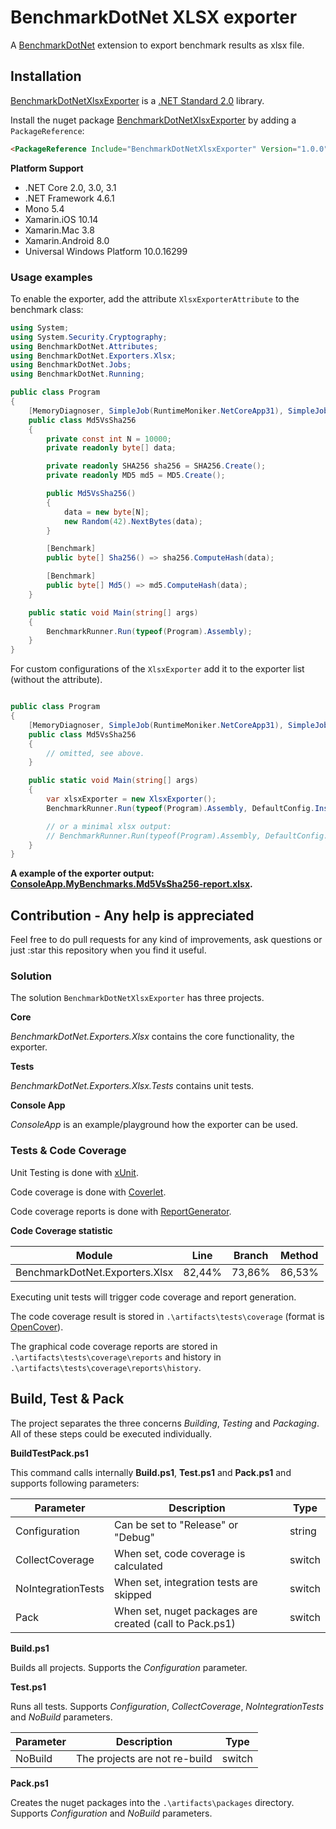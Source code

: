 # BenchmarkDotNet XLSX exporter

A [BenchmarkDotNet](https://benchmarkdotnet.org/) extension to export benchmark results as xlsx file.

## Installation

[BenchmarkDotNetXlsxExporter](https://www.nuget.org/packages/BenchmarkDotNetXlsxExporter/) is a [.NET Standard 2.0](https://docs.microsoft.com/en-us/dotnet/standard/net-standard) library.

Install the nuget package [BenchmarkDotNetXlsxExporter](https://www.nuget.org/packages/BenchmarkDotNetXlsxExporter/) by adding a `PackageReference`:

```html
<PackageReference Include="BenchmarkDotNetXlsxExporter" Version="1.0.0" />
```

**Platform Support**
* .NET Core 2.0, 3.0, 3.1
* .NET Framework 4.6.1
* Mono 5.4
* Xamarin.iOS 10.14
* Xamarin.Mac 3.8
* Xamarin.Android 8.0
* Universal Windows Platform 10.0.16299

### Usage examples

To enable the exporter, add the attribute `XlsxExporterAttribute` to the benchmark class:

```csharp
using System;
using System.Security.Cryptography;
using BenchmarkDotNet.Attributes;
using BenchmarkDotNet.Exporters.Xlsx;
using BenchmarkDotNet.Jobs;
using BenchmarkDotNet.Running;

public class Program
{
    [MemoryDiagnoser, SimpleJob(RuntimeMoniker.NetCoreApp31), SimpleJob(RuntimeMoniker.Net48), XlsxExporter]
    public class Md5VsSha256
    {
        private const int N = 10000;
        private readonly byte[] data;

        private readonly SHA256 sha256 = SHA256.Create();
        private readonly MD5 md5 = MD5.Create();

        public Md5VsSha256()
        {
            data = new byte[N];
            new Random(42).NextBytes(data);
        }

        [Benchmark]
        public byte[] Sha256() => sha256.ComputeHash(data);

        [Benchmark]
        public byte[] Md5() => md5.ComputeHash(data);
    }

    public static void Main(string[] args)
    {
        BenchmarkRunner.Run(typeof(Program).Assembly);
    }
}

```

For custom configurations of the `XlsxExporter` add it to the exporter list (without the attribute).

```csharp

public class Program
{
    [MemoryDiagnoser, SimpleJob(RuntimeMoniker.NetCoreApp31), SimpleJob(RuntimeMoniker.Net48)]
    public class Md5VsSha256
    {
        // omitted, see above.
    }

    public static void Main(string[] args)
    {
        var xlsxExporter = new XlsxExporter();
        BenchmarkRunner.Run(typeof(Program).Assembly, DefaultConfig.Instance.AddExporter(xlsxExporter));

        // or a minimal xlsx output:
        // BenchmarkRunner.Run(typeof(Program).Assembly, DefaultConfig.Instance.AddExporter(XlsxExporter.MinimalXlsxHandlers));
    }
}
```

**A example of the exporter output: [ConsoleApp.MyBenchmarks.Md5VsSha256-report.xlsx](ConsoleApp.MyBenchmarks.Md5VsSha256-report.xlsx).**

## Contribution - Any help is appreciated

Feel free to do pull requests for any kind of improvements, ask questions or just :star this repository when you find it useful.

### Solution

The solution `BenchmarkDotNetXlsxExporter` has three projects.

**Core** 

_BenchmarkDotNet.Exporters.Xlsx_ contains the core functionality, the exporter.

**Tests**

_BenchmarkDotNet.Exporters.Xlsx.Tests_ contains unit tests.

**Console App**

_ConsoleApp_ is an example/playground how the exporter can be used.

### Tests & Code Coverage

Unit Testing is done with [xUnit](https://github.com/xunit/xunit).

Code coverage is done with [Coverlet](https://github.com/tonerdo/coverlet).

Code coverage reports is done with [ReportGenerator](https://github.com/danielpalme/ReportGenerator).

**Code Coverage statistic**

| Module                         | Line   | Branch | Method |
|--------------------------------|--------|--------|--------|
| BenchmarkDotNet.Exporters.Xlsx | 82,44% | 73,86% | 86,53% |

Executing unit tests will trigger code coverage and report generation.

The code coverage result is stored in `.\artifacts\tests\coverage` (format is [OpenCover](https://github.com/OpenCover/opencover)).

The graphical code coverage reports are stored in `.\artifacts\tests\coverage\reports` and history in `.\artifacts\tests\coverage\reports\history`.

## Build, Test & Pack

The project separates the three concerns _Building_, _Testing_ and _Packaging_.
All of these steps could be executed individually.

**BuildTestPack.ps1**

This command calls internally **Build.ps1**, **Test.ps1** and **Pack.ps1** and supports following parameters:

Parameter|Description|Type|
---------|-----------|----|
Configuration|Can be set to "Release" or "Debug"|string
CollectCoverage|When set, code coverage is calculated|switch 
NoIntegrationTests|When set, integration tests are skipped|switch
Pack|When set, nuget packages are created (call to Pack.ps1)|switch

**Build.ps1**

Builds all projects. Supports the _Configuration_ parameter.

**Test.ps1**

Runs all tests. Supports _Configuration_, _CollectCoverage_, _NoIntegrationTests_ and _NoBuild_ parameters.

Parameter|Description|Type
---------|-----------|----
NoBuild|The projects are not re-build|switch

**Pack.ps1**

Creates the nuget packages into the `.\artifacts\packages` directory. Supports _Configuration_ and _NoBuild_ parameters.
